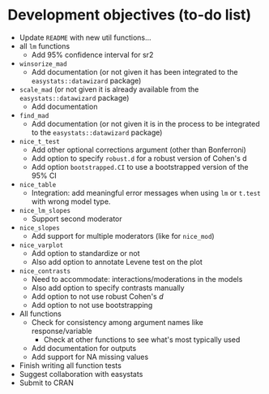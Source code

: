 # Development objectives (to-do list)

-   Update `README` with new util functions...
-   all `lm` functions
    -   Add 95% confidence interval for sr2
-   `winsorize_mad`
    -   Add documentation (or not given it has been integrated to the `easystats::datawizard` package)
-   `scale_mad` (or not given it is already available from the `easystats::datawizard` package)
    -   Add documentation
-   `find_mad`
    -   Add documentation (or not given it is in the process to be integrated to the `easystats::datawizard` package)
-   `nice_t_test`
    -   Add other optional corrections argument (other than Bonferroni)
    -   Add option to specify `robust.d` for a robust version of Cohen's d
    -   Add option `bootstrapped.CI` to use a bootstrapped version of the 95% CI
-   `nice_table`
    -   Integration: add meaningful error messages when using `lm` or `t.test` with wrong model type.
-   `nice_lm_slopes`
    -   Support second moderator
-   `nice_slopes`
    -   Add support for multiple moderators (like for `nice_mod`)
-   `nice_varplot`
    -   Add option to standardize or not
    -   Also add option to annotate Levene test on the plot
-   `nice_contrasts`
    -   Need to accommodate: interactions/moderations in the models
    -   Also add option to specify contrasts manually
    -   Add option to not use robust Cohen's *d*
    -   Add option to not use bootstrapping
-   All functions
    -   Check for consistency among argument names like response/variable
        -   Check at other functions to see what's most typically used
    -   Add documentation for outputs
    -   Add support for NA missing values
-   Finish writing all function tests
-   Suggest collaboration with easystats
-   Submit to CRAN
